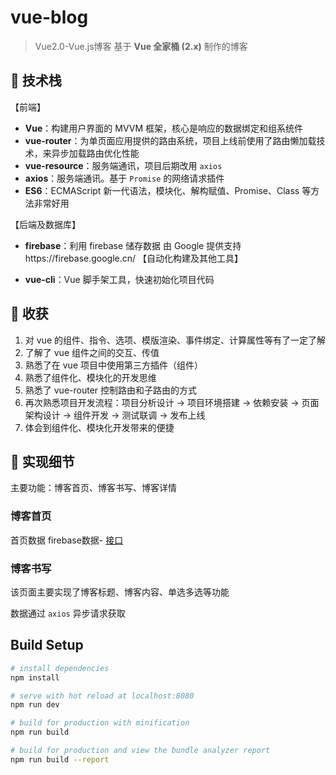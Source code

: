 # vue-blog

> Vue2.0-Vue.js博客
基于 **Vue 全家桶 (2.x)** 制作的博客 

## :book: 技术栈

【前端】

- **Vue**：构建用户界面的 MVVM 框架，核心是响应的数据绑定和组系统件
- **vue-router**：为单页面应用提供的路由系统，项目上线前使用了路由懒加载技术，来异步加载路由优化性能
- **vue-resource**：服务端通讯，项目后期改用 `axios`
- **axios**：服务端通讯。基于 `Promise` 的网络请求插件
- **ES6**：ECMAScript 新一代语法，模块化、解构赋值、Promise、Class 等方法非常好用

【后端及数据库】

- **firebase**：利用 firebase 储存数据 由 Google 提供支持https://firebase.google.cn/
【自动化构建及其他工具】

- **vue-cli**：Vue 脚手架工具，快速初始化项目代码

## :closed_book: 收获

1. 对 vue 的组件、指令、选项、模版渲染、事件绑定、计算属性等有了一定了解
2. 了解了 vue 组件之间的交互、传值
3. 熟悉了在 vue 项目中使用第三方插件（组件）
4. 熟悉了组件化、模块化的开发思维
5. 熟悉了 vue-router 控制路由和子路由的方式
6. 再次熟悉项目开发流程：项目分析设计 -> 项目环境搭建 -> 依赖安装 -> 页面架构设计 -> 组件开发 -> 测试联调 -> 发布上线
7. 体会到组件化、模块化开发带来的便捷


## :pencil: 实现细节

主要功能：博客首页、博客书写、博客详情

### 博客首页

首页数据  firebase数据- [接口](https://appvue-8ffa0.firebaseio.com/posts.json)

### 博客书写

该页面主要实现了博客标题、博客内容、单选多选等功能

数据通过 `axios` 异步请求获取


## Build Setup

``` bash
# install dependencies
npm install

# serve with hot reload at localhost:8080
npm run dev

# build for production with minification
npm run build

# build for production and view the bundle analyzer report
npm run build --report
```
